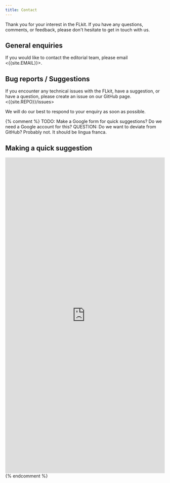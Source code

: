 ```yaml
---
title: Contact
---
```


Thank you for your interest in the FLkit. If you have any questions, comments, or feedback, please don't hesitate
to get in touch with us.

## General enquiries

If you would like to contact the editorial team, please email <{{site.EMAIL}}>.

## Bug reports / Suggestions

If you encounter any technical issues with the FLkit, have a suggestion, or have a question,
please create an issue on our GitHub page. <{{site.REPO}}/issues> 

We will do our best to respond to your enquiry as soon as possible.


{% comment  %}
TODO: Make a Google form for quick suggestions? Do we need a Google account for this?
QUESTION: Do we want to deviate from GitHub? Probably not. It should be lingua franca.

## Making a quick suggestion
<iframe src="https://docs.google.com/forms/d/e/1FAIpQLSfw1hcOlXcgJ1mImx_37WLnA160SPObP8crEdkSRVEAX2AIrw/viewform?embedded=true" width="640" height="1000" frameborder="0" marginheight="0" marginwidth="0" style="width: 100%;" class="mt-1">
Loading…
</iframe>
{% endcomment  %}

